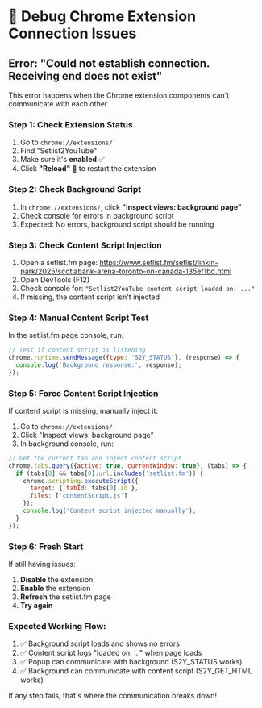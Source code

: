 # 🔧 Debug Chrome Extension Connection Issues

## Error: "Could not establish connection. Receiving end does not exist"

This error happens when the Chrome extension components can't communicate with each other.

### Step 1: Check Extension Status
1. Go to `chrome://extensions/`
2. Find "Setlist2YouTube" 
3. Make sure it's **enabled** ✅
4. Click **"Reload"** 🔄 to restart the extension

### Step 2: Check Background Script
1. In `chrome://extensions/`, click **"Inspect views: background page"** 
2. Check console for errors in background script
3. Expected: No errors, background script should be running

### Step 3: Check Content Script Injection
1. Open a setlist.fm page: https://www.setlist.fm/setlist/linkin-park/2025/scotiabank-arena-toronto-on-canada-135ef1bd.html
2. Open DevTools (F12)
3. Check console for: `"Setlist2YouTube content script loaded on: ..."`
4. If missing, the content script isn't injected

### Step 4: Manual Content Script Test
In the setlist.fm page console, run:
```javascript
// Test if content script is listening
chrome.runtime.sendMessage({type: 'S2Y_STATUS'}, (response) => {
  console.log('Background response:', response);
});
```

### Step 5: Force Content Script Injection
If content script is missing, manually inject it:
1. Go to `chrome://extensions/`
2. Click "Inspect views: background page"
3. In background console, run:
```javascript
// Get the current tab and inject content script
chrome.tabs.query({active: true, currentWindow: true}, (tabs) => {
  if (tabs[0] && tabs[0].url.includes('setlist.fm')) {
    chrome.scripting.executeScript({
      target: { tabId: tabs[0].id },
      files: ['contentScript.js']
    });
    console.log('Content script injected manually');
  }
});
```

### Step 6: Fresh Start
If still having issues:
1. **Disable** the extension
2. **Enable** the extension  
3. **Refresh** the setlist.fm page
4. **Try again**

### Expected Working Flow:
1. ✅ Background script loads and shows no errors
2. ✅ Content script logs "loaded on: ..." when page loads
3. ✅ Popup can communicate with background (S2Y_STATUS works)
4. ✅ Background can communicate with content script (S2Y_GET_HTML works)

If any step fails, that's where the communication breaks down!
